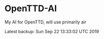 # OpenTTD-AI
My AI for OpenTTD, will use primarily air

Latest backup: Sun Sep 22 13:33:02 UTC 2019
